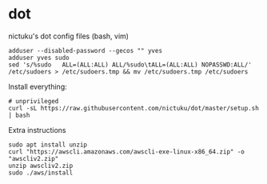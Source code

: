 dot
===

nictuku's dot config files (bash, vim)

```
adduser --disabled-password --gecos "" yves
adduser yves sudo
sed 's/%sudo   ALL=(ALL:ALL) ALL/%sudo\tALL=(ALL:ALL) NOPASSWD:ALL/' /etc/sudoers > /etc/sudoers.tmp && mv /etc/sudoers.tmp /etc/sudoers
```

Install everything:

```
# unprivileged
curl -sL https://raw.githubusercontent.com/nictuku/dot/master/setup.sh | bash
```

Extra instructions

```
sudo apt install unzip
curl "https://awscli.amazonaws.com/awscli-exe-linux-x86_64.zip" -o "awscliv2.zip"
unzip awscliv2.zip
sudo ./aws/install
```

